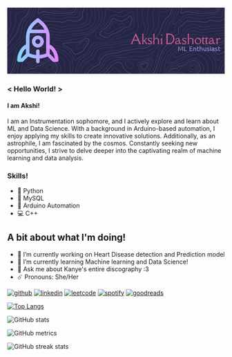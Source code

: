 ![I am Akshi!](https://github.com/UdtaPakshi/UdtaPakshi/blob/main/github-header-image1.png)

### < Hello World! >
#### I am Akshi!

I am an Instrumentation sophomore, and I actively explore and learn about ML and Data Science. With a background in Arduino-based automation, I enjoy applying my skills to create innovative solutions. Additionally, as an astrophile, I am fascinated by the cosmos. Constantly seeking new opportunities, I strive to delve deeper into the captivating realm of machine learning and data analysis.

### Skills!
- 🐍 Python
- 📅 MySQL
- 🤖 Arduino Automation
- 💻 C++

## A bit about what I'm doing!
- 🔭 I’m currently working on Heart Disease detection and Prediction model 
- 📖 I’m currently learning Machine learning and Data Science! 
- 🎵 Ask me about Kanye's entire discography :3 
- ☄️ Pronouns: She/Her 


[<img src='https://icon-library.com/images/github-icon-white/github-icon-white-6.jpg' alt='github' height='40'>](https://github.com/UdtaPakshi)  [<img src='https://iconsplace.com/wp-content/uploads/_icons/ffffff/256/png/linkedin-icon-18-256.png' alt='linkedin' height='40'>](https://www.linkedin.com/in/https://www.linkedin.com/in/akshi-dashottar-73698623a//)  [<img src='https://cdn.iconscout.com/icon/free/png-256/free-leetcode-3772786-3146919.png' alt='leetcode' height='40'>](https://leetcode.com/Akshi_Dashottar/)  [<img src='https://storage.googleapis.com/pr-newsroom-wp/1/2018/11/Spotify_Logo_CMYK_Green-768x231.png' alt='spotify' height='40'>](https://open.spotify.com/user/v1tvo0rmut1jconetulez1etf?si=8057a40ac29545c7)  [<img src='https://icons.iconarchive.com/icons/limav/flat-gradient-social/256/Goodreads-icon.png' alt='goodreads' height='40'>](https://www.goodreads.com/user/show/123540721-akshi-dashottar)  

[![Top Langs](https://github-readme-stats.vercel.app/api/top-langs/?username=UdtaPakshi)](https://github.com/anuraghazra/github-readme-stats)

![GitHub stats](https://github-readme-stats.vercel.app/api?username=UdtaPakshi&show_icons=true&bg_color=191621&color=e4dc87&line=cc70a9&point=ffffff&hide_border=true)  


![GitHub metrics](https://metrics.lecoq.io/UdtaPakshi)  

![GitHub streak stats](https://streak-stats.demolab.com/?user=UdtaPakshi)  


